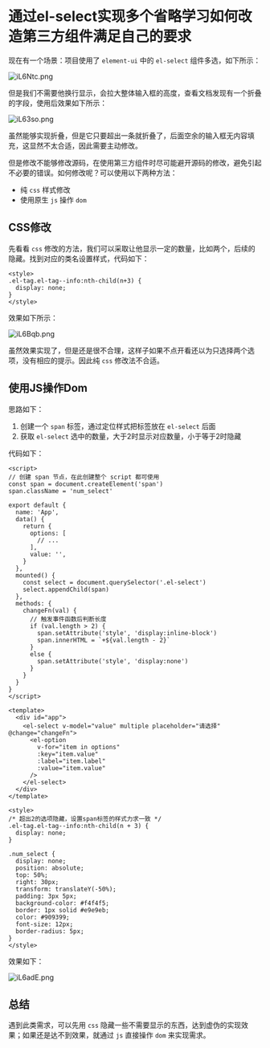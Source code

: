 # 通过el-select实现多个省略学习如何改造第三方组件满足自己的要求

现在有一个场景：项目使用了 `element-ui` 中的 `el-select` 组件多选，如下所示：

![iL6Ntc.png](https://i.imgloc.com/2023/05/01/iL6Ntc.png)

但是我们不需要他换行显示，会拉大整体输入框的高度，查看文档发现有一个折叠的字段，使用后效果如下所示：

![iL63so.png](https://i.imgloc.com/2023/05/01/iL63so.png)

虽然能够实现折叠，但是它只要超出一条就折叠了，后面空余的输入框无内容填充，这显然不太合适，因此需要主动修改。

但是修改不能够修改源码，在使用第三方组件时尽可能避开源码的修改，避免引起不必要的错误。如何修改呢？可以使用以下两种方法：

- 纯 `css` 样式修改
- 使用原生 `js` 操作 `dom` 

## CSS修改

先看看 `css` 修改的方法，我们可以采取让他显示一定的数量，比如两个，后续的隐藏。找到对应的类名设置样式，代码如下：

```vue
<style>
.el-tag.el-tag--info:nth-child(n+3) {
  display: none;
}
</style>
```

效果如下所示：

![iL6Bqb.png](https://i.imgloc.com/2023/05/01/iL6Bqb.png)

虽然效果实现了，但是还是很不合理，这样子如果不点开看还以为只选择两个选项，没有相应的提示。因此纯 `css` 修改法不合适。

## 使用JS操作Dom

思路如下：

1. 创建一个 `span` 标签，通过定位样式把标签放在 `el-select` 后面
2. 获取 `el-select` 选中的数量，大于2时显示对应数量，小于等于2时隐藏

代码如下：

```vue
<script>
// 创建 span 节点，在此创建整个 script 都可使用
const span = document.createElement('span')
span.className = 'num_select'

export default {
  name: 'App',
  data() {
    return {
      options: [
        // ...
      ],
      value: '',
    }
  },
  mounted() {
    const select = document.querySelector('.el-select')
    select.appendChild(span)
  },
  methods: {
    changeFn(val) {
      // 触发事件函数后判断长度
      if (val.length > 2) {
        span.setAttribute('style', 'display:inline-block')
        span.innerHTML = `+${val.length - 2}`
      }
      else {
        span.setAttribute('style', 'display:none')
      }
    }
  }
}
</script>

<template>
  <div id="app">
    <el-select v-model="value" multiple placeholder="请选择" @change="changeFn">
      <el-option
        v-for="item in options"
        :key="item.value"
        :label="item.label"
        :value="item.value"
      />
    </el-select>
  </div>
</template>

<style>
/* 超出2的选项隐藏，设置span标签的样式力求一致 */
.el-tag.el-tag--info:nth-child(n + 3) {
  display: none;
}

.num_select {
  display: none;
  position: absolute;
  top: 50%;
  right: 30px;
  transform: translateY(-50%);
  padding: 3px 5px;
  background-color: #f4f4f5;
  border: 1px solid #e9e9eb;
  color: #909399;
  font-size: 12px;
  border-radius: 5px;
}
</style>
```

效果如下：

![iL6adE.png](https://i.imgloc.com/2023/05/01/iL6adE.png)

## 总结

遇到此类需求，可以先用 `css` 隐藏一些不需要显示的东西，达到虚伪的实现效果；如果还是达不到效果，就通过 `js` 直接操作 `dom` 来实现需求。